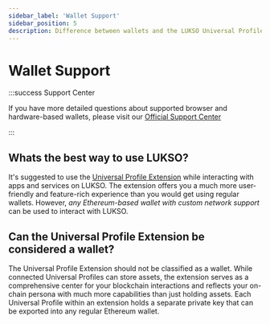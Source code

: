 ```yaml
---
sidebar_label: 'Wallet Support'
sidebar_position: 5
description: Difference between wallets and the LUKSO Universal Profile Browser Extension.
---
```


# Wallet Support

:::success Support Center

If you have more detailed questions about supported browser and hardware-based wallets, please visit our [Official Support Center](https://support.lukso.network/)

:::

## Whats the best way to use LUKSO?

It's suggested to use the [Universal Profile Extension](/install-up-browser-extension) while interacting with apps and services on LUKSO. The extension offers you a much more user-friendly and feature-rich experience than you would get using regular wallets. However, _any Ethereum-based wallet with custom network support_ can be used to interact with LUKSO.

## Can the Universal Profile Extension be considered a wallet?

The Universal Profile Extension should not be classified as a wallet. While connected Universal Profiles can store assets, the extension serves as a comprehensive center for your blockchain interactions and reflects your on-chain persona with much more capabilities than just holding assets. Each Universal Profile within an extension holds a separate private key that can be exported into any regular Ethereum wallet.
